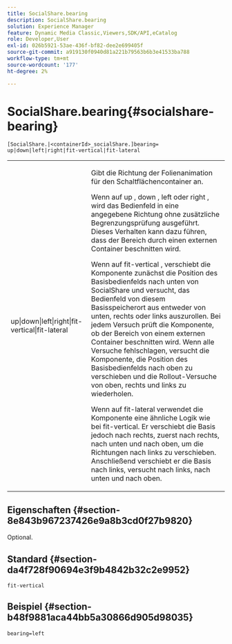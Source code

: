 ```yaml
---
title: SocialShare.bearing
description: SocialShare.bearing
solution: Experience Manager
feature: Dynamic Media Classic,Viewers,SDK/API,eCatalog
role: Developer,User
exl-id: 026b5921-53ae-436f-bf82-dee2e699405f
source-git-commit: a919130f0940d81a221b79563b6b3e41533ba788
workflow-type: tm+mt
source-wordcount: '177'
ht-degree: 2%

---
```


# SocialShare.bearing{#socialshare-bearing}

`[SocialShare.|<containerId>_socialShare.]bearing= up|down|left|right|fit-vertical|fit-lateral`

<table id="table_0002BE81371D4E16A56FBEDD13FDF3C2"> 
 <tbody> 
  <tr> 
   <td colname="col1"> <p> <span class="codeph"> up|down|left|right|fit-vertical|fit-lateral </span> </p> </td> 
   <td colname="col2"> <p> Gibt die Richtung der Folienanimation für den Schaltflächencontainer an. </p> <p> Wenn auf <span class="codeph"> up </span>, <span class="codeph"> down </span>, <span class="codeph"> left </span>oder <span class="codeph"> right </span>, wird das Bedienfeld in eine angegebene Richtung ohne zusätzliche Begrenzungsprüfung ausgeführt. Dieses Verhalten kann dazu führen, dass der Bereich durch einen externen Container beschnitten wird. </p> <p>Wenn auf <span class="codeph"> fit-vertical </span>, verschiebt die Komponente zunächst die Position des Basisbedienfelds nach unten von SocialShare und versucht, das Bedienfeld von diesem Basisspeicherort aus entweder von unten, rechts oder links auszurollen. Bei jedem Versuch prüft die Komponente, ob der Bereich von einem externen Container beschnitten wird. Wenn alle Versuche fehlschlagen, versucht die Komponente, die Position des Basisbedienfelds nach oben zu verschieben und die Rollout-Versuche von oben, rechts und links zu wiederholen. </p> <p>Wenn auf <span class="codeph"> fit-lateral </span>verwendet die Komponente eine ähnliche Logik wie bei fit-vertical. Er verschiebt die Basis jedoch nach rechts, zuerst nach rechts, nach unten und nach oben, um die Richtungen nach links zu verschieben. Anschließend verschiebt er die Basis nach links, versucht nach links, nach unten und nach oben. </p> </td> 
  </tr> 
 </tbody> 
</table>

## Eigenschaften {#section-8e843b967237426e9a8b3cd0f27b9820}

Optional.

## Standard {#section-da4f728f90694e3f9b4842b32c2e9952}

`fit-vertical`

## Beispiel {#section-b48f9881aca44bb5a30866d905d98035}

`bearing=left`
